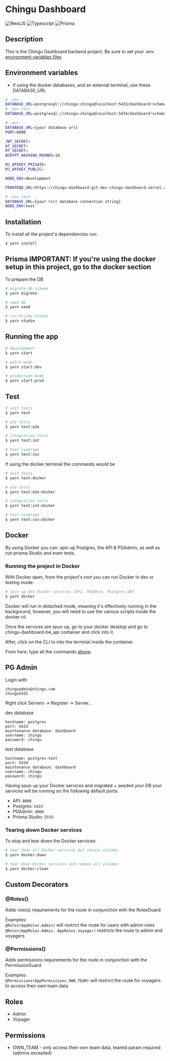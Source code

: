 # Chingu Dashboard
  <!--[![Backers on Open Collective](https://opencollective.com/nest/backers/badge.svg)](https://opencollective.com/nest#backer)
  [![Sponsors on Open Collective](https://opencollective.com/nest/sponsors/badge.svg)](https://opencollective.com/nest#sponsor)-->
  ![NestJS](https://img.shields.io/badge/nestjs-E0234E?style=for-the-badge&logo=nestjs&logoColor=white)
  ![Typescript](https://img.shields.io/badge/TypeScript-007ACC?style=for-the-badge&logo=typescript&logoColor=white)
  ![Prisma](https://img.shields.io/badge/Prisma-3982CE?style=for-the-badge&logo=Prisma&logoColor=white)

## Description

This is the Chingu Dashboard backend project. Be sure to set your .env [environment variables files](#envfiles)

## <a name="envfiles">Environment variables</a>

- if using the docker databases, and an external terminal, use these DATABASE_URL
```bash
# .env
DATABASE_URL=postgresql://chingu:chingu@localhost:5433/dashboard?schema=public
# .env.test
DATABASE_URL=postgresql://chingu:chingu@localhost:5434/dashboard?schema=public
```


```bash
# .env
DATABASE_URL={your database url}
PORT=8000

JWT_SECRET=
AT_SECRET=
RT_SECRET=
BCRYPT_HASHING_ROUNDS=10

MJ_APIKEY_PRIVATE=
MJ_APIKEY_PUBLIC=

NODE_ENV=development

FRONTEND_URL=https://chingu-dashboard-git-dev-chingu-dashboard.vercel.app/

# .env.test
DATABASE_URL={your test database connection string}
NODE_ENV=test
```

## Installation

To install all the project's dependencies run:

```bash
$ yarn install
```


## <a name="prismaStudio">Prisma</a> **IMPORTANT: If you're using the docker setup in this project, go to the docker section**

To prepare the DB
```bash
# migrate db schema
$ yarn migrate

# seed db
$ yarn seed

# run Prisma Studio
$ yarn studio
```

## Running the app

```bash
# development
$ yarn start

# watch mode
$ yarn start:dev

# production mode
$ yarn start:prod
```

## Test<a name="tests"></a>

```bash
# unit tests
$ yarn test

# e2e tests
$ yarn test:e2e

# integration tests
$ yarn test:int

# test coverage
$ yarn test:cov
```

If using the docker terminal the commands would be 
```bash
# unit tests
$ yarn test:docker

# e2e tests
$ yarn test:e2e:docker

# integration tests
$ yarn test:int:docker

# test coverage
$ yarn test:cov:docker
```

## Docker 

By using Docker you can: spin up Postgres, the API & PGAdmin, as well as run prisma Studio and even tests.

### Running the project in Docker

With Docker open, from the project's root you can run Docker in dev or testing mode: 

```bash
# spin up dev Docker services (API, PGAdmin, Postgres DB)
$ yarn docker
```
Docker will run in detached mode, meaning it's effectively running in the background, however, you will need to use the various scripts inside the docker cli.

Once the services are spun up, go to your docker desktop and go to chingu-dashboard-be_api container and click into it.

After, click on the CLI to into the terminal inside the container.

From here, type all the commands [above](#prismaStudio).

## PG Admin

Login with 
```
chinguadmin@chingu.com
chingu5432
```
Right click Servers -> Register -> Server...

dev database
```
hostname: postgres
port: 5433
maintenance database: dashboard
username: chingu
password: chingu
```

test database
```
hostname: postgres-test
port: 5434
maintenance database: dashboard
username: chingu
password: chingu
```

Having spun up your Docker services and migrated + seeded your DB your services will be running on the following default ports:

- API: `8000`
- Postgres: `5433`
- PGAdmin: `4000`
- Prisma Studio: `5555`

### <a name="tearDown">Tearing down Docker services<a/>

To stop and tear down the Docker services:
```bash
# tear down all Docker services but retain volumes
$ yarn docker:down

# tear down Docker services and remove all volumes
$ yarn docker:clean
```


## Custom Decorators 

### @Roles()

Adds role(s) requirements for the route in conjunction with the RolesGuard

Examples: <br/>
`@Roles(AppRoles.Admin)` will restrict the route for users with admin roles<br/>
`@Roles(AppRoles.Admin, AppRoles.Voyager)` restricts the route to admin and voyagers

### @Permissions()
Adds permissions requirements for the route in conjunction with the PermissionGuard

Examples: <br/>
`@Permissions(AppPermissions.OWN_TEAM)` will restrict the route for voyagers to access their own team data

## Roles
- Admin
- Voyager

## Permissions
- OWN_TEAM - only access their own team data, teamId param required (admins excepted)
